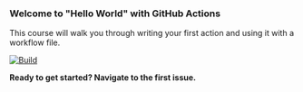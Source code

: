 ### Welcome to "Hello World" with GitHub Actions

This course will walk you through writing your first action and using it with a workflow file. 

[![Build](https://github.com/Parth-25m/hello-github-actions/actions/workflows/main.yml/badge.svg?event=push)](https://github.com/Parth-25m/hello-github-actions/actions/workflows/main.yml)

**Ready to get started? Navigate to the first issue.**
